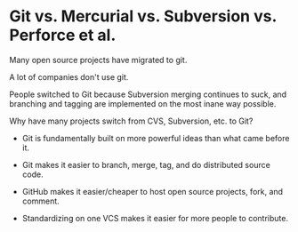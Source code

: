 # Git vs. Mercurial vs. Subversion vs. Perforce et al.

Many open source projects have migrated to git. 

A lot of companies don't use git.

People switched to Git because Subversion merging continues to suck, and branching and tagging are implemented on the most inane way possible.

Why have many projects switch from CVS, Subversion, etc. to Git?

  * Git is fundamentally built on more powerful ideas than what came before it.

  * Git makes it easier to branch, merge, tag, and do distributed source code.

  * GitHub makes it easier/cheaper to host open source projects, fork, and comment.

  * Standardizing on one VCS makes it easier for more people to contribute.

